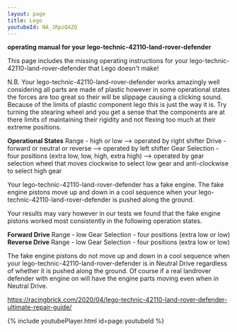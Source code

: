 ```yaml
---
layout: page
title: Lego
youtubeId: NA_JRpzQ4ZQ
---
```


**operating manual for your lego-technic-42110-land-rover-defender**

This page includes the missing operating instructions for your lego-technic-42110-land-rover-defender that Lego doesn't make!

N.B. Your lego-technic-42110-land-rover-defender works amazingly well considering all parts are made of plastic however in some operational states the forces are too great so their will be slippage causing a clicking sound.  Because of the limits of plastic component lego this is just the way it is.  Try turning the stearing wheel and you get a sense that the components are at there limits of maintaining their rigidity and not flexing too much at their extreme positions.

**Operational States**
Range - high or low --> operated by right shifter
Drive - forward or neutral or reverse --> operated by left shifter
Gear Selection - four positions (extra low, low, high, extra high) --> operated by gear selection wheel that moves clockwise to select low gear and anti-clockwise to select high gear

Your lego-technic-42110-land-rover-defender has a fake engine.  The fake engine pistons move up and down in a cool sequence when your lego-technic-42110-land-rover-defender is pushed along the ground.

Your results may vary however in our tests we found that the fake engine pistons worked most consistently in the following operation states.  

**Forward Drive**
Range - low 
Gear Selection - four positions (extra low or low) 
**Reverse Drive**
Range - low 
Gear Selection - four positions (extra low or low) 


The fake engine pistons do not move up and down in a cool sequence when your lego-technic-42110-land-rover-defender is in Neutral Drive regardless of whether it is pushed along the ground.  Of course if a real landrover defender with engine on will have the engine parts moving even when in Neutral Drive.


https://racingbrick.com/2020/04/lego-technic-42110-land-rover-defender-ultimate-repair-guide/

{% include youtubePlayer.html id=page.youtubeId %}

